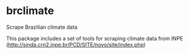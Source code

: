# brclimate
Scrape Brazilian climate data

This package includes a set of tools for scraping climate data from INPE (http://sinda.crn2.inpe.br/PCD/SITE/novo/site/index.php)

